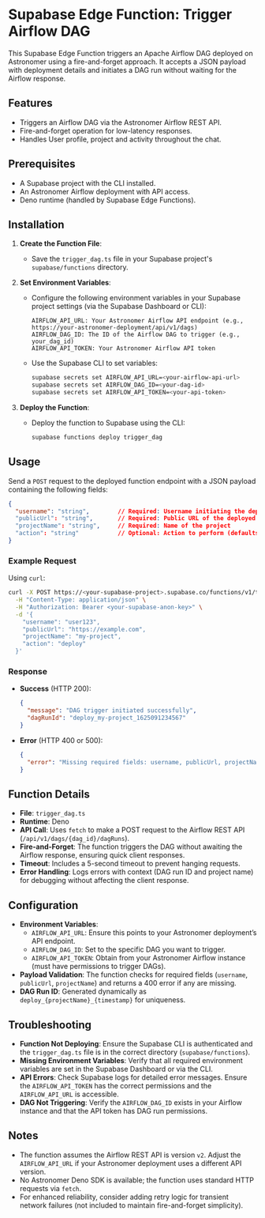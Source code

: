 # Supabase Edge Function: Trigger Airflow DAG

This Supabase Edge Function triggers an Apache Airflow DAG deployed on Astronomer using a fire-and-forget approach. It accepts a JSON payload with deployment details and initiates a DAG run without waiting for the Airflow response.

## Features
- Triggers an Airflow DAG via the Astronomer Airflow REST API.
- Fire-and-forget operation for low-latency responses.
- Handles User profile, project and activity throughout the chat.

## Prerequisites
- A Supabase project with the CLI installed.
- An Astronomer Airflow deployment with API access.
- Deno runtime (handled by Supabase Edge Functions).

## Installation
1. **Create the Function File**:
   - Save the `trigger_dag.ts` file in your Supabase project's `supabase/functions` directory.

2. **Set Environment Variables**:
   - Configure the following environment variables in your Supabase project settings (via the Supabase Dashboard or CLI):
     ```
     AIRFLOW_API_URL: Your Astronomer Airflow API endpoint (e.g., https://your-astronomer-deployment/api/v1/dags)
     AIRFLOW_DAG_ID: The ID of the Airflow DAG to trigger (e.g., your_dag_id)
     AIRFLOW_API_TOKEN: Your Astronomer Airflow API token
     ```
   - Use the Supabase CLI to set variables:
     ```bash
     supabase secrets set AIRFLOW_API_URL=<your-airflow-api-url>
     supabase secrets set AIRFLOW_DAG_ID=<your-dag-id>
     supabase secrets set AIRFLOW_API_TOKEN=<your-api-token>
     ```

3. **Deploy the Function**:
   - Deploy the function to Supabase using the CLI:
     ```bash
     supabase functions deploy trigger_dag
     ```

## Usage
Send a `POST` request to the deployed function endpoint with a JSON payload containing the following fields:
```json
{
  "username": "string",        // Required: Username initiating the deployment
  "publicUrl": "string",       // Required: Public URL of the deployed project
  "projectName": "string",     // Required: Name of the project
  "action": "string"           // Optional: Action to perform (defaults to "deploy")
}
```

### Example Request
Using `curl`:
```bash
curl -X POST https://<your-supabase-project>.supabase.co/functions/v1/trigger_dag \
  -H "Content-Type: application/json" \
  -H "Authorization: Bearer <your-supabase-anon-key>" \
  -d '{
    "username": "user123",
    "publicUrl": "https://example.com",
    "projectName": "my-project",
    "action": "deploy"
  }'
```

### Response
- **Success** (HTTP 200):
  ```json
  {
    "message": "DAG trigger initiated successfully",
    "dagRunId": "deploy_my-project_1625091234567"
  }
  ```
- **Error** (HTTP 400 or 500):
  ```json
  {
    "error": "Missing required fields: username, publicUrl, projectName"
  }
  ```

## Function Details
- **File**: `trigger_dag.ts`
- **Runtime**: Deno
- **API Call**: Uses `fetch` to make a POST request to the Airflow REST API (`/api/v1/dags/{dag_id}/dagRuns`).
- **Fire-and-Forget**: The function triggers the DAG without awaiting the Airflow response, ensuring quick client responses.
- **Timeout**: Includes a 5-second timeout to prevent hanging requests.
- **Error Handling**: Logs errors with context (DAG run ID and project name) for debugging without affecting the client response.

## Configuration
- **Environment Variables**:
  - `AIRFLOW_API_URL`: Ensure this points to your Astronomer deployment’s API endpoint.
  - `AIRFLOW_DAG_ID`: Set to the specific DAG you want to trigger.
  - `AIRFLOW_API_TOKEN`: Obtain from your Astronomer Airflow instance (must have permissions to trigger DAGs).
- **Payload Validation**: The function checks for required fields (`username`, `publicUrl`, `projectName`) and returns a 400 error if any are missing.
- **DAG Run ID**: Generated dynamically as `deploy_{projectName}_{timestamp}` for uniqueness.

## Troubleshooting
- **Function Not Deploying**: Ensure the Supabase CLI is authenticated and the `trigger_dag.ts` file is in the correct directory (`supabase/functions`).
- **Missing Environment Variables**: Verify that all required environment variables are set in the Supabase Dashboard or via the CLI.
- **API Errors**: Check Supabase logs for detailed error messages. Ensure the `AIRFLOW_API_TOKEN` has the correct permissions and the `AIRFLOW_API_URL` is accessible.
- **DAG Not Triggering**: Verify the `AIRFLOW_DAG_ID` exists in your Airflow instance and that the API token has DAG run permissions.

## Notes
- The function assumes the Airflow REST API is version `v2`. Adjust the `AIRFLOW_API_URL` if your Astronomer deployment uses a different API version.
- No Astronomer Deno SDK is available; the function uses standard HTTP requests via `fetch`.
- For enhanced reliability, consider adding retry logic for transient network failures (not included to maintain fire-and-forget simplicity).